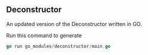 ## Deconstructor

An updated version of the Deconstructor written in GO.

Run this command to generate
```go
go run go_modules/deconstructor/main.go
```